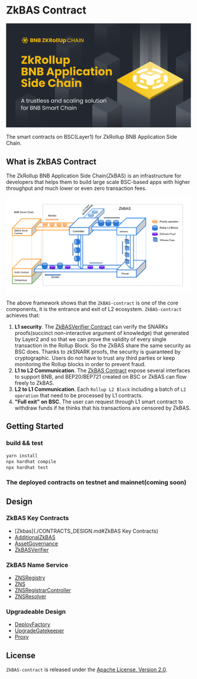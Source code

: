# ZkBAS Contract
![banner](./docs/assets/banner.png)

The smart contracts on BSC(Layer1) for ZkRollup BNB Application Side Chain.

## What is ZkBAS Contract
The ZkRollup BNB Application Side Chain(ZkBAS) is an infrastructure for developers that helps them to build large scale
BSC-based apps with higher throughput and much lower or even zero transaction fees.

![Framework](./docs/assets/Frame_work.png)

The above framework shows that the `ZkBAS-contract` is one of the core components, it is the entrance and exit of L2 
ecosystem. `ZkBAS-contract` achieves that:

1. **L1 security**. The [ZkBASVerifier Contract](./contracts/ZkbasVerifier.sol) can verify the SNARKs proofs(succinct non-interactive argument of knowledge) 
that generated by Layer2 and so that we can prove the validity of every single transaction in the Rollup Block. So the ZkBAS share the same security as BSC does. Thanks to zkSNARK proofs, the security is guaranteed by
cryptographic. Users do not have to trust any third parties or keep monitoring the Rollup blocks in order to
prevent fraud.
2. **L1 to L2 Communication**. The [ZkBAS Contract](./contracts/Zkbas.sol) expose several interfaces to 
support BNB, and BEP20/BEP721 created on BSC or ZkBAS can flow freely to ZkBAS.
3. **L2 to L1 Communication**. Each `Rollup L2 Block` including a batch of `L2 operation` that need to be processed by L1
contracts.
4. **"Full exit" on BSC**. The user can request through L1 smart contract to withdraw funds if he thinks that his transactions
     are censored by ZkBAS.

## Getting Started
### build && test
```
yarn install 
npx hardhat compile
npx hardhat test
```

### The deployed contracts on testnet and mainnet(coming soon)

## Design

### ZkBAS Key Contracts
- [Zkbas](./CONTRACTS_DESIGN.md#ZkBAS Key Contracts) 
- [AdditionalZkBAS](./CONTRACTS_DESIGN.md#AdditionalZkBAS) 
- [AssetGovernance](./CONTRACTS_DESIGN.md#AssetGovernance) 
- [ZkBASVerifier](./CONTRACTS_DESIGN.md#ZkBASVerifier) 

### ZkBAS Name Service
- [ZNSRegistry](./CONTRACTS_DESIGN.md#ZNSRegistry.sol) 
- [ZNS](./CONTRACTS_DESIGN.md#ZNS.sol) 
- [ZNSRegistrarController](./CONTRACTS_DESIGN.md#ZNSRegistrarController.sol) 
- [ZNSResolver](./CONTRACTS_DESIGN.md#ZNSResolver) 

### Upgradeable Design
- [DeployFactory](./CONTRACTS_DESIGN.md#DeployFactory) 
- [UpgradeGatekeeper](./CONTRACTS_DESIGN.md#UpgradeGatekeeper) 
- [Proxy](./CONTRACTS_DESIGN.md#Proxy) 

## License

`ZkBAS-contract` is released under the [Apache License, Version 2.0](https://www.apache.org/licenses/LICENSE-2.0).
